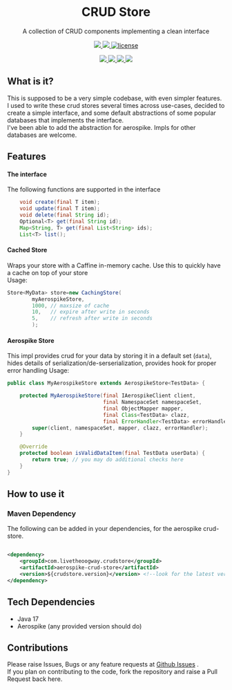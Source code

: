 <p align="center">
  <h1 align="center">CRUD Store</h1>
  <p align="center">A collection of CRUD components implementing a clean interface<p>
  <p align="center">
    <a href="https://github.com/livetheoogway/crud-store/actions">
    	<img src="https://github.com/livetheoogway/crud-store/actions/workflows/actions.yml/badge.svg"/>
    </a>
    <a href="https://s01.oss.sonatype.org/content/repositories/releases/com/livetheoogway/crudstore/">
    	<img src="https://img.shields.io/maven-central/v/com.livetheoogway.crudstore/crud-store"/>
    </a>
    <a href="https://github.com/livetheoogway/crud-store/blob/master/LICENSE">
    	<img src="https://img.shields.io/github/license/livetheoogway/crud-store" alt="license" />
    </a></p>
  <p align="center">
    <a href="https://sonarcloud.io/project/overview?id=livetheoogway_crud-store">
    	<img src="https://sonarcloud.io/api/project_badges/measure?project=livetheoogway_crud-store&metric=alert_status"/>
    </a>
    <a href="https://sonarcloud.io/project/overview?id=livetheoogway_crud-store">
    	<img src="https://sonarcloud.io/api/project_badges/measure?project=livetheoogway_crud-store&metric=coverage"/>
    </a>
    <a href="https://sonarcloud.io/project/overview?id=livetheoogway_crud-store">
    	<img src="https://sonarcloud.io/api/project_badges/measure?project=livetheoogway_crud-store&metric=bugs"/>
    </a>
    <a href="https://sonarcloud.io/project/overview?id=livetheoogway_crud-store">
    	<img src="https://sonarcloud.io/api/project_badges/measure?project=livetheoogway_crud-store&metric=vulnerabilities"/>
    </a>
  </p>
</p>

## What is it?

This is supposed to be a very simple codebase, with even simpler features.<br>
I used to write these crud stores several times across use-cases, decided to create a simple interface, and some default
abstractions of some popular databases that implements the interface.<br>
I've been able to add the abstraction for aerospike. Impls for other databases are welcome.

## Features

#### The interface
The following functions are supported in the interface
```java
    void create(final T item);
    void update(final T item);
    void delete(final String id);
    Optional<T> get(final String id);
    Map<String, T> get(final List<String> ids);
    List<T> list();
```

#### Cached Store

Wraps your store with a Caffine in-memory cache. Use this to quickly have a cache on top of your store<br>
Usage:

```java
Store<MyData> store=new CachingStore(
        myAerospikeStore,
        1000, // maxsize of cache
        10,   // expire after write in seconds
        5,    // refresh after write in seconds 
        );
```

#### Aerospike Store

This impl provides crud for your data by storing it in a default set (`data`), hides details of
serialization/de-serserialization, provides hook for proper error handling
Usage:

```java
public class MyAerospikeStore extends AerospikeStore<TestData> {

    protected MyAerospikeStore(final IAerospikeClient client,
                               final NamespaceSet namespaceSet,
                               final ObjectMapper mapper,
                               final Class<TestData> clazz,
                               final ErrorHandler<TestData> errorHandler) {
        super(client, namespaceSet, mapper, clazz, errorHandler);
    }

    @Override
    protected boolean isValidDataItem(final TestData userData) {
        return true; // you may do additional checks here
    }
}
```

## How to use it

### Maven Dependency

The following can be added in your dependencies, for the aerospike crud-store.

```xml

<dependency>
    <groupId>com.livetheoogway.crudstore</groupId>
    <artifactId>aerospike-crud-store</artifactId>
    <version>${crudstore.version}</version> <!--look for the latest version on top-->
</dependency>
```

## Tech Dependencies

- Java 17
- Aerospike (any provided version should do)

## Contributions

Please raise Issues, Bugs or any feature requests at [Github Issues](https://github.com/livetheoogway/crud-store/issues)
. <br>
If you plan on contributing to the code, fork the repository and raise a Pull Request back here.